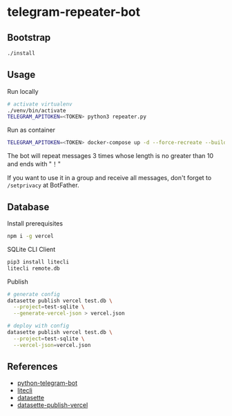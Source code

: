 # telegram-repeater-bot

## Bootstrap

```bash
./install
```

## Usage

Run locally

```bash
# activate virtualenv
./venv/bin/activate
TELEGRAM_APITOKEN=<TOKEN> python3 repeater.py
```

Run as container

```bash
TELEGRAM_APITOKEN=<TOKEN> docker-compose up -d --force-recreate --build
```

The bot will repeat messages 3 times whose length is no greater than 10 and ends with "！"

If you want to use it in a group and receive all messages, don't forget to `/setprivacy` at BotFather.

## Database

Install prerequisites

```bash
npm i -g vercel
```

SQLite CLI Client

```bash
pip3 install litecli
litecli remote.db
```

Publish

```bash
# generate config
datasette publish vercel test.db \
  --project=test-sqlite \
  --generate-vercel-json > vercel.json

# deploy with config
datasette publish vercel test.db \
  --project=test-sqlite \
  --vercel-json=vercel.json
```

## References

- [python-telegram-bot](https://docs.python-telegram-bot.org/en/stable/telegram.bot.html#telegram.Bot.send_sticker)
- [litecli](https://github.com/dbcli/litecli)
- [datasette](https://github.com/simonw/datasette)
- [datasette-publish-vercel](https://github.com/simonw/datasette-publish-vercel)

